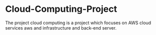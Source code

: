 # Cloud-Computing-Project
The project cloud computing is a project which focuses on AWS cloud services aws and infrastructure and back-end server.
